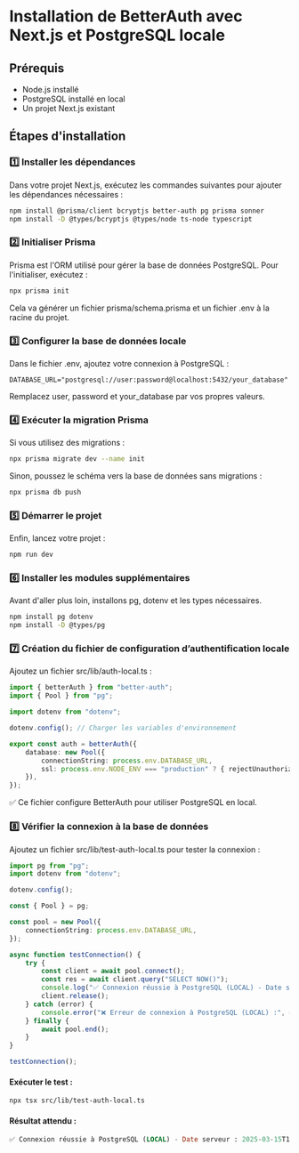 # Installation de BetterAuth avec Next.js et PostgreSQL locale

## Prérequis
- Node.js installé
- PostgreSQL installé en local
- Un projet Next.js existant


## Étapes d'installation

### 1️⃣ Installer les dépendances
Dans votre projet Next.js, exécutez les commandes suivantes pour ajouter les dépendances nécessaires :
```sh
npm install @prisma/client bcryptjs better-auth pg prisma sonner
npm install -D @types/bcryptjs @types/node ts-node typescript
```  

### 2️⃣ Initialiser Prisma
Prisma est l'ORM utilisé pour gérer la base de données PostgreSQL. Pour l'initialiser, exécutez :
```sh
npx prisma init
``` 
Cela va générer un fichier prisma/schema.prisma et un fichier .env à la racine du projet.

### 3️⃣ Configurer la base de données locale
Dans le fichier .env, ajoutez votre connexion à PostgreSQL :
```env  
DATABASE_URL="postgresql://user:password@localhost:5432/your_database"
``` 
Remplacez user, password et your_database par vos propres valeurs.

### 4️⃣ Exécuter la migration Prisma
Si vous utilisez des migrations :
``` sh
npx prisma migrate dev --name init
``` 
Sinon, poussez le schéma vers la base de données sans migrations :
``` sh
npx prisma db push
``` 

### 5️⃣ Démarrer le projet
Enfin, lancez votre projet :
``` sh
npm run dev
``` 

### 6️⃣ Installer les modules supplémentaires
Avant d'aller plus loin, installons pg, dotenv et les types nécessaires.
```sh
npm install pg dotenv
npm install -D @types/pg
```

### 7️⃣ Création du fichier de configuration d’authentification locale
Ajoutez un fichier src/lib/auth-local.ts :
```ts
import { betterAuth } from "better-auth";
import { Pool } from "pg";

import dotenv from "dotenv";

dotenv.config(); // Charger les variables d'environnement

export const auth = betterAuth({
    database: new Pool({
        connectionString: process.env.DATABASE_URL,
        ssl: process.env.NODE_ENV === "production" ? { rejectUnauthorized: false } : false,
    }),
});
```
✅ Ce fichier configure BetterAuth pour utiliser PostgreSQL en local.

### 8️⃣ Vérifier la connexion à la base de données
Ajoutez un fichier src/lib/test-auth-local.ts pour tester la connexion :
```ts
import pg from "pg";
import dotenv from "dotenv";

dotenv.config();

const { Pool } = pg;

const pool = new Pool({
    connectionString: process.env.DATABASE_URL,
});

async function testConnection() {
    try {
        const client = await pool.connect();
        const res = await client.query("SELECT NOW()");
        console.log("✅ Connexion réussie à PostgreSQL (LOCAL) - Date serveur :", res.rows[0].now);
        client.release();
    } catch (error) {
        console.error("❌ Erreur de connexion à PostgreSQL (LOCAL) :", error);
    } finally {
        await pool.end();
    }
}

testConnection();
```  

#### Exécuter le test :
``` sh
npx tsx src/lib/test-auth-local.ts
``` 
#### Résultat attendu :
``` sql
✅ Connexion réussie à PostgreSQL (LOCAL) - Date serveur : 2025-03-15T15:11:54.743Z
``` 